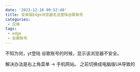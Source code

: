 ```yaml
---
date: '2023-12-16 09:52:40'
title: 安卓版Edge浏览器无法登陆谷歌账号
categories: 
 - 应用
tags:
 - edge
 - 谷歌账号
---
```

不知为何，yt登陆 谷歌账号的时候，显示该浏览器不安全。

解决办法是右上角菜单 -> 手机网站。 之前切换成电脑版UA导致的
